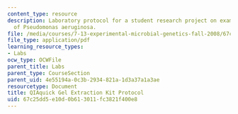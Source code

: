 ```yaml
---
content_type: resource
description: Laboratory protocol for a student research project on examining the biology
  of Pseudomonas aeruginosa.
file: /media/courses/7-13-experimental-microbial-genetics-fall-2008/67c25dd5e10d0b613011fc3821f400e8_MIT7_13f08_lab18_Protocol_QIAquickGel.pdf
file_type: application/pdf
learning_resource_types:
- Labs
ocw_type: OCWFile
parent_title: Labs
parent_type: CourseSection
parent_uid: 4e55194a-0c3b-2934-821a-1d3a37a1a3ae
resourcetype: Document
title: QIAquick Gel Extraction Kit Protocol
uid: 67c25dd5-e10d-0b61-3011-fc3821f400e8
---
```

